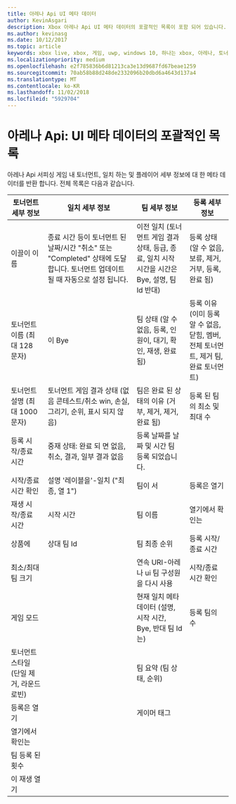 ```yaml
---
title: 아레나 Api UI 메타 데이터
author: KevinAsgari
description: Xbox 아레나 Api UI 메타 데이터의 포괄적인 목록이 포함 되어 있습니다.
ms.author: kevinasg
ms.date: 10/12/2017
ms.topic: article
keywords: xbox live, xbox, 게임, uwp, windows 10, 하나는 xbox, 아레나, 토너먼트, ux
ms.localizationpriority: medium
ms.openlocfilehash: e2f785836b6d81213ca3e13d9687fd67beae1259
ms.sourcegitcommit: 70ab58b88d248de2332096b20dbd6a4643d137a4
ms.translationtype: MT
ms.contentlocale: ko-KR
ms.lasthandoff: 11/02/2018
ms.locfileid: "5929704"
---
```

# <a name="arena-apis-a-comprehensive-list-of-ui-metadata"></a>아레나 Api: UI 메타 데이터의 포괄적인 목록

아레나 Api 서피싱 게임 내 토너먼트, 일치 하는 및 플레이어 세부 정보에 대 한 메타 데이터를 반환 합니다. 전체 목록은 다음과 같습니다.

토너먼트 세부 정보  | 일치 세부 정보 | 팀 세부 정보  | 등록 세부 정보
--- | --- | --- | ---
이끌이 이름 | 종료 시간 등이 토너먼트 된 날짜/시간 "취소" 또는 "Completed" 상태에 도달 합니다. 토너먼트 업데이트 될 때 자동으로 설정 됩니다. | 이전 일치 (토너먼트 게임 결과 상태, 등급, 종료, 일치 시작 시간을 시간은 Bye, 설명, 팀 Id 반대) | 등록 상태 (알 수 없음, 보류, 제거, 거부, 등록, 완료 됨)
토너먼트 이름 (최대 128 문자) | 이 Bye   | 팀 상태 (알 수 없음, 등록, 인원이, 대기, 확인, 재생, 완료 됨) | 등록 이유 (이미 등록 알 수 없음, 닫힘, 멤버, 전체 토너먼트, 제거 팀, 완료 토너먼트)
토너먼트 설명 (최대 1000 문자) | 토너먼트 게임 결과 상태 (없음 콘테스트/취소 win, 손실, 그리기, 순위, 표시 되지 않음) | 팀은 완료 된 상태의 이유 (거부, 제거, 제거, 완료 됨) | 등록 된 팀의 최소 및 최대 수
등록 시작/종료 시간 | 중재 상태: 완료 되 면 없음, 취소, 결과, 일부 결과 없음 | 등록 날짜를 날짜 및 시간 팀 등록 되었습니다. |
시작/종료 시간 확인 | 설명 '레이블을'-일치 ("최종, 열 1") | 팀이 서 | 등록은 열기
재생 시작/종료 시간 | 시작 시간 | 팀 이름 | 열기에서 확인는
상품에 | 상대 팀 Id | 팀 최종 순위 | 등록 시작/종료 시간
최소/최대 팀 크기 | | 연속 URI-아레나 ui 팀 구성원을 다시 사용 | 시작/종료 시간 확인
게임 모드 | | 현재 일치 메타 데이터 (설명, 시작 시간, Bye, 반대 팀 Id는) | 등록 팀의 수
토너먼트 스타일 (단일 제거, 라운드 로빈) | | 팀 요약 (팀 상태, 순위) |
등록은 열기 | | 게이머 태그 |
열기에서 확인는 | | |
팀 등록 된 횟수 | | |
이 재생 열기 | | |
